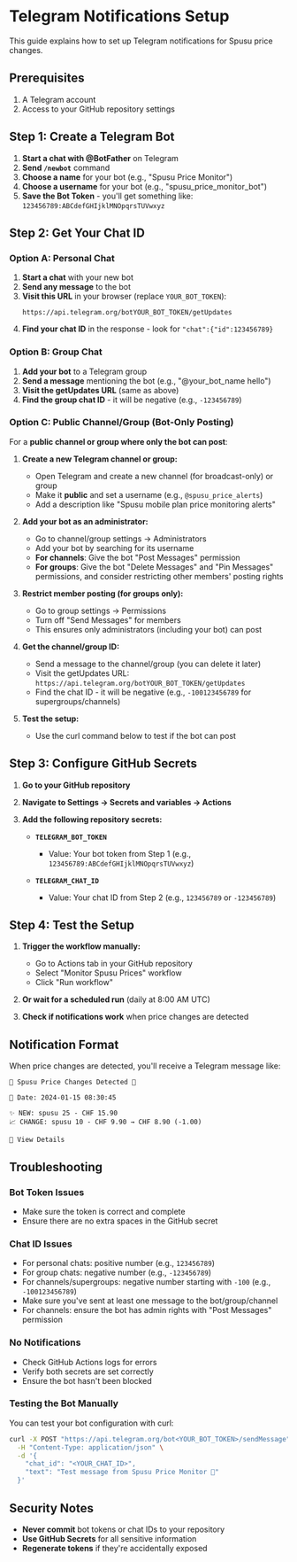 # Telegram Notifications Setup

This guide explains how to set up Telegram notifications for Spusu price changes.

## Prerequisites

1. A Telegram account
2. Access to your GitHub repository settings

## Step 1: Create a Telegram Bot

1. **Start a chat with @BotFather** on Telegram
2. **Send `/newbot`** command
3. **Choose a name** for your bot (e.g., "Spusu Price Monitor")
4. **Choose a username** for your bot (e.g., "spusu_price_monitor_bot")
5. **Save the Bot Token** - you'll get something like: `123456789:ABCdefGHIjklMNOpqrsTUVwxyz`

## Step 2: Get Your Chat ID

### Option A: Personal Chat

1. **Start a chat** with your new bot
2. **Send any message** to the bot
3. **Visit this URL** in your browser (replace `YOUR_BOT_TOKEN`):
   ```
   https://api.telegram.org/botYOUR_BOT_TOKEN/getUpdates
   ```
4. **Find your chat ID** in the response - look for `"chat":{"id":123456789}`

### Option B: Group Chat

1. **Add your bot** to a Telegram group
2. **Send a message** mentioning the bot (e.g., "@your_bot_name hello")
3. **Visit the getUpdates URL** (same as above)
4. **Find the group chat ID** - it will be negative (e.g., `-123456789`)

### Option C: Public Channel/Group (Bot-Only Posting)

For a **public channel or group where only the bot can post**:

1. **Create a new Telegram channel or group:**

   - Open Telegram and create a new channel (for broadcast-only) or group
   - Make it **public** and set a username (e.g., `@spusu_price_alerts`)
   - Add a description like "Spusu mobile plan price monitoring alerts"

2. **Add your bot as an administrator:**

   - Go to channel/group settings → Administrators
   - Add your bot by searching for its username
   - **For channels**: Give the bot "Post Messages" permission
   - **For groups**: Give the bot "Delete Messages" and "Pin Messages" permissions, and consider restricting other members' posting rights

3. **Restrict member posting (for groups only):**

   - Go to group settings → Permissions
   - Turn off "Send Messages" for members
   - This ensures only administrators (including your bot) can post

4. **Get the channel/group ID:**

   - Send a message to the channel/group (you can delete it later)
   - Visit the getUpdates URL: `https://api.telegram.org/botYOUR_BOT_TOKEN/getUpdates`
   - Find the chat ID - it will be negative (e.g., `-100123456789` for supergroups/channels)

5. **Test the setup:**
   - Use the curl command below to test if the bot can post

## Step 3: Configure GitHub Secrets

1. **Go to your GitHub repository**
2. **Navigate to Settings → Secrets and variables → Actions**
3. **Add the following repository secrets:**

   - **`TELEGRAM_BOT_TOKEN`**

     - Value: Your bot token from Step 1 (e.g., `123456789:ABCdefGHIjklMNOpqrsTUVwxyz`)

   - **`TELEGRAM_CHAT_ID`**
     - Value: Your chat ID from Step 2 (e.g., `123456789` or `-123456789`)

## Step 4: Test the Setup

1. **Trigger the workflow manually:**

   - Go to Actions tab in your GitHub repository
   - Select "Monitor Spusu Prices" workflow
   - Click "Run workflow"

2. **Or wait for a scheduled run** (daily at 8:00 AM UTC)

3. **Check if notifications work** when price changes are detected

## Notification Format

When price changes are detected, you'll receive a Telegram message like:

```
🚨 Spusu Price Changes Detected 🚨

📅 Date: 2024-01-15 08:30:45

✨ NEW: spusu 25 - CHF 15.90
📈 CHANGE: spusu 10 - CHF 9.90 → CHF 8.90 (-1.00)

🔗 View Details
```

## Troubleshooting

### Bot Token Issues

- Make sure the token is correct and complete
- Ensure there are no extra spaces in the GitHub secret

### Chat ID Issues

- For personal chats: positive number (e.g., `123456789`)
- For group chats: negative number (e.g., `-123456789`)
- For channels/supergroups: negative number starting with `-100` (e.g., `-100123456789`)
- Make sure you've sent at least one message to the bot/group/channel
- For channels: ensure the bot has admin rights with "Post Messages" permission

### No Notifications

- Check GitHub Actions logs for errors
- Verify both secrets are set correctly
- Ensure the bot hasn't been blocked

### Testing the Bot Manually

You can test your bot configuration with curl:

```bash
curl -X POST "https://api.telegram.org/bot<YOUR_BOT_TOKEN>/sendMessage" \
  -H "Content-Type: application/json" \
  -d '{
    "chat_id": "<YOUR_CHAT_ID>",
    "text": "Test message from Spusu Price Monitor 🤖"
  }'
```

## Security Notes

- **Never commit** bot tokens or chat IDs to your repository
- **Use GitHub Secrets** for all sensitive information
- **Regenerate tokens** if they're accidentally exposed
